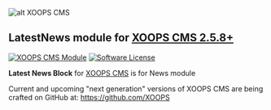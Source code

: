 ![alt XOOPS CMS](https://xoops.org/images/logoXoops4GithubRepository.png)
## LatestNews module for  [XOOPS CMS 2.5.8+](https://xoops.org)
[![XOOPS CMS Module](https://img.shields.io/badge/XOOPS%20CMS-Module-blue.svg)](https://xoops.org)
[![Software License](https://img.shields.io/badge/license-GPL-brightgreen.svg?style=flat)](LICENSE)

**Latest News Block** for [XOOPS CMS](https://xoops.org) is for News module

Current and upcoming "next generation" versions of XOOPS CMS are being crafted on GitHub at: https://github.com/XOOPS

